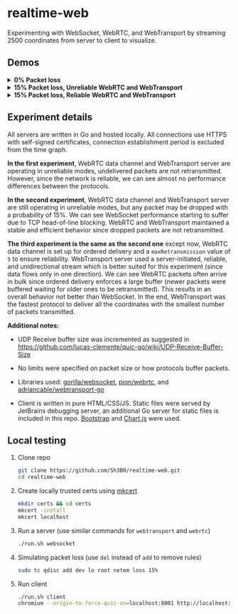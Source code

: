 # realtime-web

Experimenting with WebSocket, WebRTC, and WebTransport by streaming 2500 coordinates from server to client to visualize.

## Demos

<details>
<video controls>
<source src="./videos/1.mp4" type="video/mp4">
Your browser does not support the video tag.
</video>
<summary><b>0% Packet loss</b><summary>
</details>

<details>
<video controls>
<source src="./videos/2.mp4" type="video/mp4">
Your browser does not support the video tag.
</video>
<summary><b>15% Packet loss, Unreliable WebRTC and WebTransport</b><summary>
</details>

<details>
<video controls>
<source src="./videos/3.mp4" type="video/mp4">
Your browser does not support the video tag.
</video>
<summary><b>15% Packet loss, Reliable WebRTC and WebTransport</b><summary>
</details>


## Experiment details

All servers are written in Go and hosted locally. All connections use HTTPS with self-signed certificates, connection establishment period is excluded from the time graph.

**In the first experiment**, WebRTC data channel and WebTransport server are operating in unreliable modes, undelivered packets are not retransmitted. However, since the network is reliable, we can see almost no performance differences between the protocols.

**In the second experiment**, WebRTC data channel and WebTransport server are still operating in unreliable modes, but any packet may be dropped with a probability of 15%. We can see WebSocket performance starting to suffer due to TCP head-of-line blocking. WebRTC and WebTransport maintained a stable and efficient behavior since dropped packets are not retransmitted.

**The third experiment is the same as the second one** except now, WebRTC data channel is set up for ordered delivery and a `maxRetransmission` value of `5` to ensure reliability. WebTransport server used a server-initiated, reliable, and unidirectional stream which is better suited for this experiment (since data flows only in one direction). We can see WebRTC packets often arrive in bulk since ordered delivery enforces a large buffer (newer packets were buffered waiting for older ones to be retransmitted). This results in an overall behavior not better than WebSocket. In the end, WebTransport was the fastest protocol to deliver all the coordinates with the smallest number of packets transmitted.

**Additional notes:**

- UDP Receive buffer size was incremented as suggested in https://github.com/lucas-clemente/quic-go/wiki/UDP-Receive-Buffer-Size

- No limits were specified on packet size or how protocols buffer packets.
- Libraries used: [gorilla/websocket](https://github.com/gorilla/websocket), [pion/webrtc](https://github.com/pion/webrtc), and [adriancable/webtransport-go](https://github.com/adriancable/webtransport-go)
- Client is written in pure HTML/CSS/JS. Static files were served by JetBrains debugging server, an additional Go server for static files is included in this repo. [Bootstrap](https://getbootstrap.com/) and [Chart.js](https://www.chartjs.org/) were used.

## Local testing

1. Clone repo
    ```bash
    git clone https://github.com/Sh3B0/realtime-web.git
    cd realtime-web
    ```

2. Create locally trusted certs using [mkcert](https://github.com/FiloSottile/mkcert) 
    ```bash
    mkdir certs && cd certs
    mkcert -install
    mkcert localhost
    ```

3. Run a server (use similar commands for `webtransport` and `webrtc`)
    ```bash
    ./run.sh websocket
    ```

4. Simulating packet loss (use `del` instead of `add` to remove rules)
    ```bash
    sudo tc qdisc add dev lo root netem loss 15%
    ```
    
5. Run client
    ```bash
    ./run.sh client
    chromium --origin-to-force-quic-on=localhost:8001 http://localhost:3000
    ```

